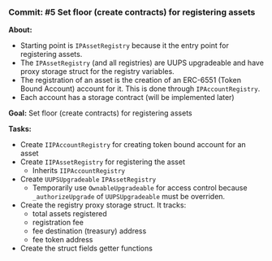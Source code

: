 ### Commit: #5 Set floor (create contracts) for registering assets
**About:**
- Starting point is `IPAssetRegistry` because it the entry point for registering assets.
- The `IPAssetRegistry` (and all registries) are UUPS upgradeable and have proxy storage struct for the registry variables.
- The registration of an asset is the creation of an ERC-6551 (Token Bound Account) account for it. This is done through `IPAccountRegistry`.
- Each account has a storage contract (will be implemented later)

**Goal:**
Set floor (create contracts) for registering assets

**Tasks:**
- Create `IIPAccountRegistry` for creating token bound account for an asset
- Create `IIPAssetRegistry` for registering the asset
  - Inherits `IIPAccountRegistry`
- Create `UUPSUpgradeable` `IPAssetRegistry`
  - Temporarily use `OwnableUpgradeable` for access control because `_authorizeUpgrade` of `UUPSUpgradeable` must be overriden.
- Create the registry proxy storage struct. It tracks:
  - total assets registered
  - registration fee
  - fee destination (treasury) address
  - fee token address
- Create the struct fields getter functions
